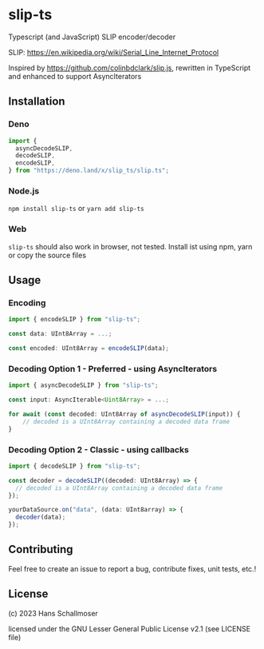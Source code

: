 # slip-ts

Typescript (and JavaScript) SLIP encoder/decoder

SLIP: https://en.wikipedia.org/wiki/Serial_Line_Internet_Protocol

Inspired by https://github.com/colinbdclark/slip.js, rewritten in TypeScript and
enhanced to support AsyncIterators

## Installation

### Deno

```ts
import {
  asyncDecodeSLIP,
  decodeSLIP,
  encodeSLIP,
} from "https://deno.land/x/slip_ts/slip.ts";
```

### Node.js

`npm install slip-ts` or `yarn add slip-ts`

### Web

`slip-ts` should also work in browser, not tested. Install ist using npm, yarn
or copy the source files

## Usage

### Encoding

```ts
import { encodeSLIP } from "slip-ts";

const data: UInt8Array = ...;

const encoded: UInt8Array = encodeSLIP(data);
```

### Decoding Option 1 - Preferred - using AsyncIterators

```ts
import { asyncDecodeSLIP } from "slip-ts";

const input: AsyncIterable<Uint8Array> = ...;

for await (const decoded: UInt8Array of asyncDecodeSLIP(input)) {
    // decoded is a UInt8Array containing a decoded data frame
}
```

### Decoding Option 2 - Classic - using callbacks

```ts
import { decodeSLIP } from "slip-ts";

const decoder = decodeSLIP((decoded: UInt8Array) => {
  // decoded is a UInt8Array containing a decoded data frame
});

yourDataSource.on("data", (data: UInt8array) => {
  decoder(data);
});
```

## Contributing

Feel free to create an issue to report a bug, contribute fixes, unit tests,
etc.!

## License

(c) 2023 Hans Schallmoser

licensed under the GNU Lesser General Public License v2.1 (see LICENSE file)
